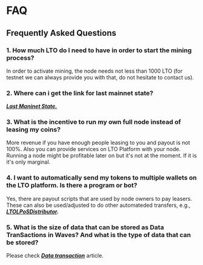 # FAQ

## Frequently Asked Questions

### 1. How much LTO do I need to have in order to start the mining process?

In order to activate mining, the node needs not less than 1000 LTO \(for testnet we can always provide you with that, do not hesitate to contact us\).

### 2. Where can i get the link for last mainnet state?

[_**Last Maninet State.**_](https://nodes.lto.network)

### 3. What is the incentive to run my own full node instead of leasing my coins?

More revenue if you have enough people leasing to you and payout is not 100%. Also you can provide services on LTO Platform with your node. Running a node might be profitable later on but it's not at the moment. If it is it's only marginal.

### 4. I want to automatically send my tokens to multiple wallets on the LTO platform. Is there a program or bot?

Yes, there are payout scripts that are used by node owners to pay leasers. These can also be used/adjusted to do other automateded transfers, e.g., [_**LTOLPoSDistributor**_](https://github.com/jayjaynl/LTO_LPoSDistributor)_**.**_

### 5. What is the size of data that can be stored as Data TranSactions in Waves? And what is the type of data that can be stored?

Please check [_**Data transaction**_](data_transaction.md) article.

